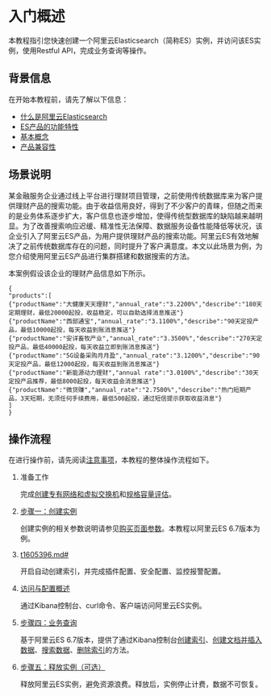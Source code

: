 # 入门概述

本教程指引您快速创建一个阿里云Elasticsearch（简称ES）实例，并访问该ES实例，使用Restful API，完成业务查询等操作。

## 背景信息

在开始本教程前，请先了解以下信息：

-   [什么是阿里云Elasticsearch](/intl.zh-CN/产品简介/什么是阿里云Elasticsearch.md)
-   [ES产品的功能特性](/intl.zh-CN/产品简介/功能特性/高可靠性.md)
-   [基本概念](/intl.zh-CN/产品简介/基本概念.md)
-   [产品兼容性](/intl.zh-CN/产品简介/产品兼容性.md)

## 场景说明

某金融服务企业通过线上平台进行理财项目管理，之前使用传统数据库来为客户提供理财产品的搜索功能。由于收益信用良好，得到了不少客户的青睐，但随之而来的是业务体系逐步扩大，客户信息也逐步增加，使得传统型数据库的缺陷越来越明显。为了改善搜索响应迟缓、精准性无法保障、数据服务设备性能降低等状况，该企业引入了阿里云ES产品，为用户提供理财产品的搜索功能。阿里云ES有效地解决了之前传统数据库存在的问题，同时提升了客户满意度。本文以此场景为例，为您介绍使用阿里云ES产品进行集群搭建和数据搜索的方法。

本案例假设该企业的理财产品信息如下所示。

```
{
"products":[
{"productName":"大健康天天理财","annual_rate":"3.2200%","describe":"180天定期理财，最低20000起投，收益稳定，可以自助选择消息推送"}
{"productName":"西部通宝","annual_rate":"3.1100%","describe":"90天定投产品，最低10000起投，每天收益到账消息推送"}
{"productName":"安详畜牧产业","annual_rate":"3.3500%","describe":"270天定投产品，最低40000起投，每天收益立即到账消息推送"}
{"productName":"5G设备采购月月盈","annual_rate":"3.1200%","describe":"90天定投产品，最低12000起投，每天收益到账消息推送"}
{"productName":"新能源动力理财","annual rate":"3.0100%","describe":"30天定投产品推荐，最低8000起投，每天收益会消息推送"}
{"productName":"微贷赚","annual_rate":"2.7500%","describe":"热门短期产品，3天短期，无须任何手续费用，最低500起投，通过短信提示获取收益消息"}
]
}
```

## 操作流程

在进行操作前，请先阅读[注意事项](/intl.zh-CN/Elasticsearch/快速入门/注意事项.md)，本教程的整体操作流程如下。

1.  准备工作

    完成[创建专有网络和虚拟交换机](/intl.zh-CN/Elasticsearch/快速入门/准备工作/创建专有网络和虚拟交换机.md)和[规格容量评估]()。

2.  [步骤一：创建实例](/intl.zh-CN/Elasticsearch/管理实例/创建阿里云Elasticsearch实例.md)

    创建实例的相关参数说明请参见[购买页面参数](/intl.zh-CN/Elasticsearch/快速入门/步骤一：创建实例/购买页面参数.md)。本教程以阿里云ES 6.7版本为例。

3.  [t1605396.md\#](/intl.zh-CN/Elasticsearch/步骤二：配置实例（可选）.md)

    开启自动创建索引，并完成插件配置、安全配置、监控报警配置。

4.  [访问与配置概述](/intl.zh-CN/Elasticsearch/快速入门/步骤三：访问实例.md)

    通过Kibana控制台、curl命令、客户端访问阿里云ES实例。

5.  [步骤四：业务查询](/intl.zh-CN/Elasticsearch/快速入门/业务查询/创建索引.md)

    基于阿里云ES 6.7版本，提供了通过Kibana控制台[创建索引](/intl.zh-CN/Elasticsearch/快速入门/业务查询/创建索引.md)、[创建文档并插入数据](/intl.zh-CN/Elasticsearch/快速入门/业务查询/创建文档并插入数据.md)、[搜索数据](/intl.zh-CN/Elasticsearch/快速入门/业务查询/搜索数据.md)、[删除索引](/intl.zh-CN/Elasticsearch/快速入门/业务查询/删除索引.md)的方法。

6.  [步骤五：释放实例（可选）](/intl.zh-CN/Elasticsearch/快速入门/步骤五：释放实例（可选）.md)

    释放阿里云ES实例，避免资源浪费。释放后，实例停止计费，数据不可恢复。


